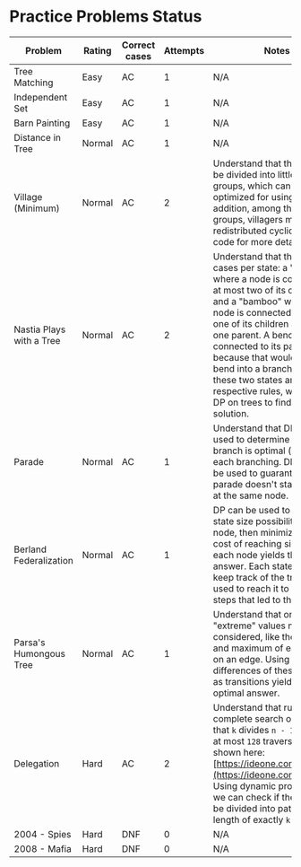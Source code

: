 # Practice Problems Status
Problem|Rating|Correct cases|Attempts|Notes
-|-|-|-|-
Tree Matching|Easy|AC|1|N/A
Independent Set|Easy|AC|1|N/A
Barn Painting|Easy|AC|1|N/A
Distance in Tree|Normal|AC|1|N/A
Village (Minimum)|Normal|AC|2|Understand that the tree may be divided into little sub-groups, which can be optimized for using DP. In addition, among the sub-groups, villagers may be redistributed cyclically. See code for more details.
Nastia Plays with a Tree|Normal|AC|2|Understand that there are two cases per state: a "bend", where a node is connected to at most two of its children, and a "bamboo" where a node is connected to at most one of its children and at most one parent. A bend cannot be connected to its parent because that would turn a bend into a branch. Using these two states and their respective rules, we can use DP on trees to find the optimal solution.
Parade|Normal|AC|1|Understand that DP can be used to determine which branch is optimal (if any) at each branching. DP can also be used to guarantee a parade doesn't start and end at the same node.
Berland Federalization|Normal|AC|1|DP can be used to check all state size possibilities at each node, then minimizing the cost of reaching size `k` at each node yields the optimal answer. Each state can also keep track of the transition used to reach it to retrace the steps that led to the answer.
Parsa's Humongous Tree|Normal|AC|1|Understand that only the "extreme" values need to be considered, like the minimum and maximum of each node on an edge. Using DP with the differences of these extrema as transitions yields the optimal answer.
Delegation|Hard|AC|2|Understand that running a complete search on all `k` such that `k` divides `n - 1` requires at most `128` traversals (as shown here: [https://ideone.com/IXokDN](https://ideone.com/IXokDN)). Using dynamic programming, we can check if the tree can be divided into paths of length of exactly `k` for each `k`.
2004 - Spies|Hard|DNF|0|N/A
2008 - Mafia|Hard|DNF|0|N/A